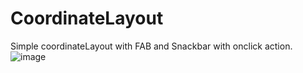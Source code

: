 # CoordinateLayout
Simple coordinateLayout with FAB and Snackbar with onclick action.
![image](https://{https://github.com/gowthamkumar7/CoordinateLayout/blob/master/ezgif.com-00cc99cc7a.gif})
